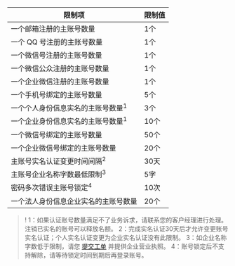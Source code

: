 | 限制项 | 限制值 | 
|---------|---------|
| 一个邮箱注册的主账号数量 | 1个| 
|一个 QQ 号注册的主账号数量 | 1个 | 
| 一个微信号注册的主账号数量 | 1个 | 
| 一个微信公众注册的主账号数量 | 1个 | 
| 一个企业微信注册的主账号数量  | 1个 |
| 一个手机号绑定的主账号数量 | 5个 | 
| 一个个人身份信息实名的主账号数量<sup>1</sup> | 3个 | 
| 一个企业身份信息实名的主账号数量<sup>1</sup> | 10个 | 
| 一个微信号绑定的主账号数量 | 50个 | 
| 一个企业微信号绑定的主账号数量 | 20个 | 
| 主账号实名认证变更时间间隔<sup>2</sup> | 30天 | 
| 主账号企业名称字数最低限制<sup>3</sup> | 5字 | 
| 密码多次错误主账号锁定<sup>4</sup>| 10次 | 
| 一个法人身份信息企业实名的主账号数量| 20个 | 

>!
> 1：如果认证账号数量满足不了业务诉求，请联系您的客户经理进行处理。注销已实名的账号可以释放名额。
> 2：完成实名认证30天后才允许变更账号实名认证；个人实名认证变更为企业实名认证没有此限制。
> 3：如企业名称字数低于限制，请您 [提交工单](https://console.cloud.tencent.com/workorder/category) 并提供企业营业执照。
> 4：账号锁定后不支持解除，请等待锁定时间到期后再登录账号。

